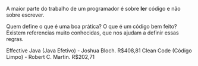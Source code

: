 A maior parte do trabalho de um programador é sobre **ler** código e não sobre escrever.

Quem define o que é uma boa prática? O que é um código bem feito?
Existem referencias muito conhecidas, que nos ajudam a definir essas regras.

Effective Java (Java Efetivo) - Joshua Bloch. R\$408,81
Clean Code (Código Limpo) - Robert C. Martin. R\$202,71